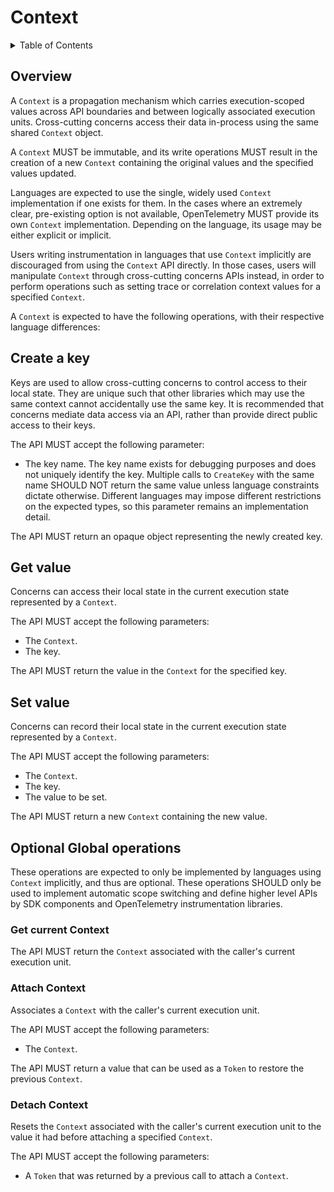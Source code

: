 # Context

<details>
<summary>
Table of Contents
</summary>

- [Overview](#overview)
- [Create a key](#create-a-key)
- [Get value](#get-value)
- [Set value](#set-value)
- [Optional operations](#optional-operations)
  - [Get current Context](#get-current-context)
  - [Attach Context](#attach-context)
  - [Detach Context](#detach-context)

</details>

## Overview

A `Context` is a propagation mechanism which carries execution-scoped values across API boundaries and between logically associated execution units.
Cross-cutting concerns access their data in-process using the same shared `Context` object.

A `Context` MUST be immutable, and its write operations MUST result in the creation of a new `Context` containing the original values and the specified values updated.

Languages are expected to use the single, widely used `Context` implementation if one exists for them.
In the cases where an extremely clear, pre-existing option is not available, OpenTelemetry MUST provide its own `Context` implementation.
Depending on the language, its usage may be either explicit or implicit.

Users writing instrumentation in languages that use `Context` implicitly are discouraged from using the `Context` API directly.
In those cases, users will manipulate `Context` through cross-cutting concerns APIs instead, in order to perform operations such as setting trace or correlation context values for a specified `Context`.

A `Context` is expected to have the following operations, with their respective language differences:

## Create a key

Keys are used to allow cross-cutting concerns to control access to their local state.
They are unique such that other libraries which may use the same context cannot accidentally use the same key.
It is recommended that concerns mediate data access via an API, rather than provide direct public access to their keys.

The API MUST accept the following parameter:

- The key name.
  The key name exists for debugging purposes and does not uniquely identify the key.
  Multiple calls to `CreateKey` with the same name SHOULD NOT return the same value unless language constraints dictate otherwise.
  Different languages may impose different restrictions on the expected types, so this parameter remains an implementation detail.

The API MUST return an opaque object representing the newly created key.

## Get value

Concerns can access their local state in the current execution state represented by a `Context`.

The API MUST accept the following parameters:

- The `Context`.
- The key.

The API MUST return the value in the `Context` for the specified key.

## Set value

Concerns can record their local state in the current execution state represented by a `Context`.

The API MUST accept the following parameters:

- The `Context`.
- The key.
- The value to be set.

The API MUST return a new `Context` containing the new value.

## Optional Global operations

These operations are expected to only be implemented by languages using `Context` implicitly, and thus are optional.
These operations SHOULD only be used to implement automatic scope switching and define higher level APIs by SDK components and OpenTelemetry instrumentation libraries.

### Get current Context

The API MUST return the `Context` associated with the caller's current execution unit.

### Attach Context

Associates a `Context` with the caller's current execution unit.

The API MUST accept the following parameters:

- The `Context`.

The API MUST return a value that can be used as a `Token` to restore the previous `Context`.

### Detach Context

Resets the `Context` associated with the caller's current execution unit to the value it had before attaching a specified `Context`.

The API MUST accept the following parameters:

- A `Token` that was returned by a previous call to attach a `Context`.
